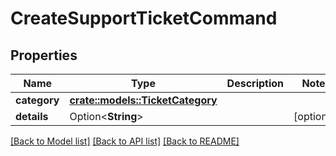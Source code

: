 # CreateSupportTicketCommand

## Properties

Name | Type | Description | Notes
------------ | ------------- | ------------- | -------------
**category** | [**crate::models::TicketCategory**](TicketCategory.md) |  | 
**details** | Option<**String**> |  | [optional]

[[Back to Model list]](../README.md#documentation-for-models) [[Back to API list]](../README.md#documentation-for-api-endpoints) [[Back to README]](../README.md)


